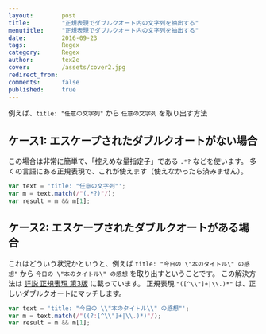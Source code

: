 ```yaml
---
layout:        post
title:         "正規表現でダブルクオート内の文字列を抽出する"
menutitle:     "正規表現でダブルクオート内の文字列を抽出する"
date:          2016-09-23
tags:          Regex
category:      Regex
author:        tex2e
cover:         /assets/cover2.jpg
redirect_from:
comments:      false
published:     true
---
```


例えば、`title: "任意の文字列"` から `任意の文字列` を取り出す方法


ケース1: エスケープされたダブルクオートがない場合
---------------------------------------------

この場合は非常に簡単で、「控えめな量指定子」である `.*?` などを使います。
多くの言語にある正規表現で、これが使えます（使えなかったら済みません）。

```js
var text = 'title: "任意の文字列"';
var m = text.match(/"(.*?)"/);
var result = m && m[1];
```


ケース2: エスケープされたダブルクオートがある場合
---------------------------------------------

これはどういう状況かというと、例えば `title: "今日の \"本のタイトル\" の感想"`
から `今日の \"本のタイトル\" の感想` を取り出すということです。
この解決方法は [詳説 正規表現 第3版](http://www.oreilly.co.jp/books/9784873113593/) に載っています。
正規表現 `"([^\\"]+|\\.)*"` は、正しいダブルクオートにマッチします。

```js
var text = 'title: "今日の \\"本のタイトル\\" の感想"';
var m = text.match(/"((?:[^\\"]+|\\.)*)"/);
var result = m && m[1];
```
